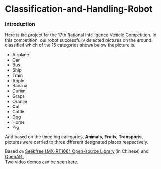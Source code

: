 # Classification-and-Handling-Robot
### Introduction
Here is the project for the 17th National Intelligence Vehicle Competition.
In this competition, our robot successfully detected pictures on the ground, classified which of the 15 categories shown below the picture is.
- Airplane
- Car
- Bus
- Ship
- Train
- Apple
- Banana
- Durian
- Grape
- Orange
- Cat
- Cattle
- Dog
- Horse
- Pig
  
And based on the three big categories, **Animals**,  **Fruits**, **Transports**, pictures were carried to three different designated places respectively.

Based on [Seekfree I.MX-RT1064 Open-source Library](https://gitee.com/seekfree/RT1064_Library) (in Chinese) and [OpenART](https://github.com/nxp-mcuxpresso/OpenART?tab=readme-ov-file).  
Two video demos can be seen [here](https://youtube.com/playlist?list=PLo6jtV8wNrOjLA6P80nHEnempkIuIC3_M&si=jX61J1rNqux3kKWU).
